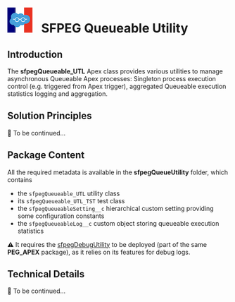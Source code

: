 # ![Logo](/media/Logo.png) &nbsp; SFPEG Queueable Utility

## Introduction

The **sfpegQueueable_UTL** Apex class provides various utilities to manage asynchronous Queueable Apex
processes: Singleton process execution control (e.g. triggered from Apex trigger), aggregated
Queueable execution statistics logging and aggregation.



## Solution Principles

🚧 To be continued...


## Package Content

All the required metadata is available in the **sfpegQueueUtility** folder, which contains
* the `sfpegQueueable_UTL` utility class
* its `sfpegQueueable_UTL_TST` test class
* the `sfpegQueueableSetting__c` hierarchical custom setting providing some configuration constants
* the `sfpegQueueableLog__c` custom object storing queueable execution statistics

⚠️ It requires the [sfpegDebugUtility](/help/sfpegDebugUtility.md) to be deployed (part of the same **PEG_APEX** package),
as it relies on its features for debug logs.


## Technical Details

🚧 To be continued...